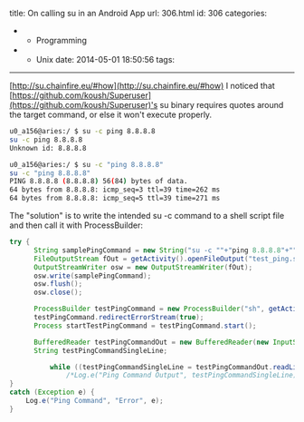 title: On calling su in an Android App
url: 306.html
id: 306
categories:
  - - Programming
  - - Unix
date: 2014-05-01 18:50:56
tags:
---
[http://su.chainfire.eu/#how](http://su.chainfire.eu/#how) I noticed that [https://github.com/koush/Superuser](https://github.com/koush/Superuser)'s su binary requires quotes around the target command, or else it won't execute properly.

```bash
u0_a156@aries:/ $ su -c ping 8.8.8.8
su -c ping 8.8.8.8
Unknown id: 8.8.8.8

u0_a156@aries:/ $ su -c "ping 8.8.8.8"
su -c "ping 8.8.8.8"
PING 8.8.8.8 (8.8.8.8) 56(84) bytes of data.
64 bytes from 8.8.8.8: icmp_seq=3 ttl=39 time=262 ms
64 bytes from 8.8.8.8: icmp_seq=5 ttl=39 time=271 ms
```

The "solution" is to write the intended su -c command to a shell script file and then call it with ProcessBuilder:

```java
try {
      String samplePingCommand = new String("su -c ""+"ping 8.8.8.8"+""");
      FileOutputStream fOut = getActivity().openFileOutput("test_ping.sh", MODE_WORLD_READABLE);
      OutputStreamWriter osw = new OutputStreamWriter(fOut);
      osw.write(samplePingCommand);
      osw.flush();
      osw.close();

      ProcessBuilder testPingCommand = new ProcessBuilder("sh", getActivity().getFilesDir()+"/test_ping.sh");
      testPingCommand.redirectErrorStream(true);
      Process startTestPingCommand = testPingCommand.start();

      BufferedReader testPingCommandOut = new BufferedReader(new InputStreamReader(startTestPingCommand.getInputStream()));
      String testPingCommandSingleLine;

          while ((testPingCommandSingleLine = testPingCommandOut.readLine()) != null) {
              /*Log.e("Ping Command Output", testPingCommandSingleLine); */
}
catch (Exception e) {
    Log.e("Ping Command", "Error", e);
}
```